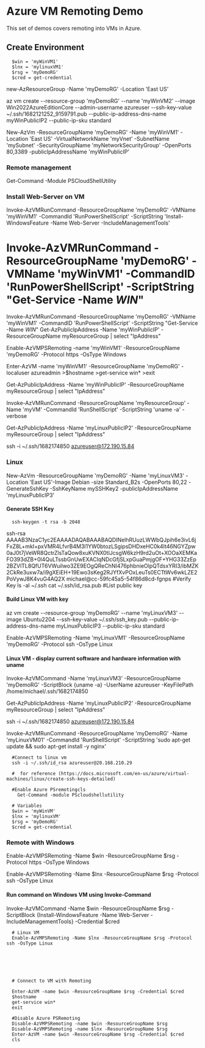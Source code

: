 # Azure VM Remoting Demo

This set of demos covers remoting into VMs in Azure.

## Create Environment

      $win = 'myWinVM1' 
      $lnx = 'mylinuxVM1'
      $rsg = 'myDemoRG'
      $cred = get-credential

new-AzResourceGroup -Name 'myDemoRG' -Location 'East US'


az vm create --resource-group 'myDemoRG' --name 'myWinVM2' --image Win2022AzureEditionCore --admin-username azureuser --ssh-key-value ~/.ssh/1682121252_9159791.pub --public-ip-address-dns-name myWinPublicIP2 --public-ip-sku standard


New-AzVm -ResourceGroupName 'myDemoRG' -Name 'myWinVM1' -Location 'East US' -VirtualNetworkName 'myVnet' -SubnetName 'mySubnet' -SecurityGroupName 'myNetworkSecurityGroup' -OpenPorts 80,3389 -publicIpAddressName 'myWinPublicIP'

### Remote management

Get-Command -Module PSCloudShellUtility

### Install Web-Server on VM

Invoke-AzVMRunCommand -ResourceGroupName 'myDemoRG' -VMName 'myWinVM1' -CommandId 'RunPowerShellScript' -ScriptString 'Install-WindowsFeature -Name Web-Server -IncludeManagementTools'

# Invoke-AzVMRunCommand -ResourceGroupName 'myDemoRG' -VMName 'myWinVM1' -CommandID 'RunPowerShellScript' -ScriptString "Get-Service -Name *WIN*"

Invoke-AzVMRunCommand -ResourceGroupName 'myDemoRG' -VMName 'myWinVM1' -CommandID 'RunPowerShellScript' -ScriptString "Get-Service -Name *WIN*"
Get-AzPublicIpAddress -Name 'myWinPublicIP' -ResourceGroupName myResourceGroup | select "IpAddress"

Enable-AzVMPSRemoting -name 'myWinVM1' -ResourceGroupName 'myDemoRG' -Protocol https -OsType Windows

Enter-AzVM -name 'myWinVM1' -ResourceGroupName 'myDemoRG' -localuser azureadmin
      >$hostname
      >get-service win*
      >exit

Get-AzPublicIpAddress -Name 'myWinPublicIP' -ResourceGroupName myResourceGroup | select "IpAddress"

Invoke-AzVMRunCommand -ResourceGroupName 'myResourceGroup' -Name 'myVM' -CommandId 'RunShellScript' -ScriptString 'uname -a' -verbose

Get-AzPublicIpAddress -Name 'myLinuxPublicIP2' -ResourceGroupName myResourceGroup | select "IpAddress"

ssh -i ~/.ssh/1682174850 azureuser@172.190.15.84

### Linux

New-AzVm -ResourceGroupName 'myDemoRG' -Name 'myLinuxVM3' -Location 'East US'-Image Debian -size Standard_B2s -OpenPorts 80,22 -GenerateSshKey -SshKeyName mySSHKey2 -publicIpAddressName 'myLinuxPublicIP3'

#### Generate SSH Key
      ssh-keygen -t rsa -b 2048
ssh-rsa AAAAB3NzaC1yc2EAAAADAQABAAABAQDINelhRUuzLWWbQJpih6e3ivL6jFxZ8L+mkI+pxVMR4LfvrB4M3l1YW0btozLSgipsDHDxeHC0k4It46NGYZpw0aJ0t7jVeWR8QctrZlsTaQow8xuKVNX0tlJcsgW6kzH9rd2uOt+XOOaXEMKaFO393dZB+0l4QuLTssbGnUwEXACIqNDcGfjSLxpGuaPmjgOF+YHG33ZzEp2BZVlTL8QfUT6VWuiIwo3ZE9EOgQReChNI476phbnieOlpQTdsxYRI3/ibMZK2CkRe3uxw7a/i9gXEiEH+19Ewo3sKeg2RJYfXvPOxLeuTs0ECTtWv6wkLZE2PoVywJ8K4vuG4AQ2X michael@cc-59fc45a5-54f86d8cd-fgnps
      #Verify Key
        ls -al ~/.ssh
        cat ~/.ssh/id_rsa.pub #List public key

#### Build Linux VM with key
az vm create --resource-group 'myDemoRG' --name 'myLinuxVM3' --image Ubuntu2204 --ssh-key-value ~/.ssh/ssh_key.pub --public-ip-address-dns-name myLinuxPublicIP3 --public-ip-sku standard

Enable-AzVMPSRemoting -Name 'myLinuxVM1' -ResourceGroupName 'myDemoRG' -Protocol ssh -OsType Linux

#### Linux VM - display current software and hardware information with uname

Invoke-AzVMCommand -Name 'myLinuxVM3' -ResourceGroupName 'myDemoRG' -ScriptBlock {uname -a} -UserName azureuser -KeyFilePath /home/michael/.ssh/1682174850

Get-AzPublicIpAddress -Name 'myLinuxPublicIP2' -ResourceGroupName myResourceGroup | select "IpAddress"

ssh -i ~/.ssh/1682174850 azureuser@172.190.15.84

Invoke-AzVMRunCommand -ResourceGroupName 'myDemoRG' -Name 'myLinuxVM01' -CommandId 'RunShellScript' -ScriptString 'sudo apt-get update && sudo apt-get install -y nginx'
     
      #Connect to linux vm
      ssh -i ~/.ssh/id_rsa azureuser@20.168.210.29

      #  for reference (https://docs.microsoft.com/en-us/azure/virtual-machines/linux/create-ssh-keys-detailed)

      #Enable Azure PSremotingcls
        Get-Command -module PScloudshellutility

      # Variables
      $win = 'myWinVM'
      $lnx = 'mylinuxVM'
      $rsg = 'myDemoRG'
      $cred = get-credential

### Remote with Windows

Enable-AzVMPSRemoting -Name $win -ResourceGroupName $rsg -Protocol https -OsType Windows

Enable-AzVMPSRemoting -Name $lnx -ResourceGroupName $rsg -Protocol ssh -OsType Linux

#### Run command on Windows VM using Invoke-Command

Invoke-AzVMCommand -Name $win -ResourceGroupName $rsg -ScriptBlock {Install-WindowsFeature -Name Web-Server -IncludeManagementTools} -Credential $cred



      # Linux VM
      Enable-AzVMPSRemoting -Name $lnx -ResourceGroupName $rsg -Protocol ssh -OsType Linux




 

      # Connect to VM with Remoting

      Enter-AzVM -name $win -ResourceGroupName $rsg -Credential $cred
      $hostname
      get-service win*
      exit

      #Disable Azure PSRemoting
      Disable-AzVMPSRemoting -name $win -ResourceGroupName $rsg
      Disable-AzVMPSRemoting -name $lnx -ResourceGroupName $rsg
      Enter-AzVM -name $win -ResourceGroupName $rsg -Credential $cred
      cls

